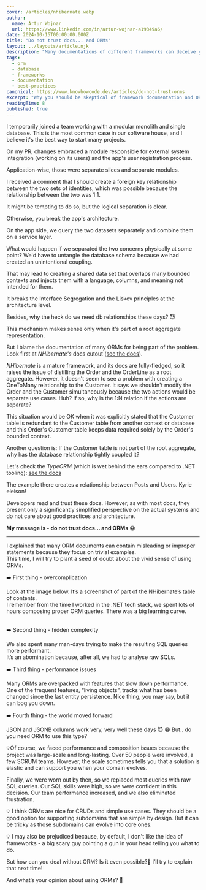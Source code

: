 ```yaml
---
cover: /articles/nhibernate.webp
author:
  name: Artur Wojnar
  url: https://www.linkedin.com/in/artur-wojnar-a19349a6/
date: 2024-10-15T00:00:00.000Z
title: "Do not trust docs... and ORMs"
layout: ../layouts/article.njk
description: "Many documentations of different frameworks can deceive you because their creators are primarily interested in their interests, and sometimes, their knowledge and experience are limited. Read this article to prepare!"
tags:
  - orm
  - database
  - frameworks
  - documentation
  - best-practices
canonical: https://www.knowhowcode.dev/articles/do-not-trust-orms
excerpt: "Why you should be skeptical of framework documentation and ORMs, and how to make better architectural decisions"
readingTime: 8
published: true
---
```


I temporarily joined a team working with a modular monolith and single database. This is the most common case in our software house, and I believe it's the best way to start many projects.

On my PR, changes embraced a module responsible for external system integration (working on its users) and the app's user registration process.

Application-wise, those were separate slices and separate modules.

I received a comment that I should create a foreign key relationship between the two sets of identities, which was possible because the relationship between the two was 1:1.

It might be tempting to do so, but the logical separation is clear.

Otherwise, you break the app's architecture.

On the app side, we query the two datasets separately and combine them on a service layer.

What would happen if we separated the two concerns physically at some point? We'd have to untangle the database schema because we had created an unintentional coupling.

That may lead to creating a shared data set that overlaps many bounded contexts and injects them with a language, columns, and meaning not intended for them.

It breaks the Interface Segregation and the Liskov principles at the architecture level.

Besides, why the heck do we need db relationships these days? 😈 

This mechanism makes sense only when it's part of a root aggregate representation.

But I blame the documentation of many ORMs for being part of the problem. Look first at _NHibernate's_ docs cutout ([see the docs](https://nhibernate.info/doc/howto/various/lazy-loading-eager-loading.html)).

<article-image src="/public/articles/nhibernate.webp" label=""></article-image>

_NHibernate_ is a mature framework, and its docs are fully-fledged, so it raises the issue of distilling the Order and the OrderLine as a root aggregate. However, it doesn't seem to see a problem with creating a OneToMany relationship to the Customer. It says we shouldn't modify the Order and the Customer simultaneously because the two actions would be separate use cases. Huh? If so, why is the 1:N relation if the actions are separate?

This situation would be OK when it was explicitly stated that the Customer table is redundant to the Customer table from another context or database and this Order's Customer table keeps data required solely by the Order's bounded context.

Another question is: If the Customer table is not part of the root aggregate, why has the database relationship tightly coupled it?

Let's check the _TypeORM_ (which is wet behind the ears compared to .NET tooling): [see the docs](https://typeorm.io/many-to-one-one-to-many-relations)

The example there creates a relationship between Posts and Users. Kyrie eleison!

Developers read and trust these docs. However, as with most docs, they present only a significantly simplified perspective on the actual systems and do not care about good practices and architecture.

**My message is - do not trust docs... and ORMs** 😀 

---

I explained that many ORM documents can contain misleading or improper statements because they focus on trivial examples.  
This time, I will try to plant a seed of doubt about the vivid sense of using ORMs.  
  
➡️ First thing - overcomplication  
  
Look at the image below. It’s a screenshot of part of the NHibernate’s table of contents.  
I remember from the time I worked in the .NET tech stack, we spent lots of hours composing proper ORM queries. There was a big learning curve.

<article-image src="/public/articles/nhibernate2.webp" label=""></article-image>  
➡️ Second thing - hidden complexity  
  
We also spent many man-days trying to make the resulting SQL queries more performant.  
It’s an abomination because, after all, we had to analyse raw SQLs.  
  
➡️ Third thing - performance issues  
  
Many ORMs are overpacked with features that slow down performance. One of the frequent features, “living objects”, tracks what has been changed since the last entity persistence. Nice thing, you may say, but it can bog you down.  
  
➡️ Fourth thing - the world moved forward  
  
JSON and JSONB columns work very, very well these days 😈 😁 But.. do you need ORM to use this type?  
  
💡Of course, we faced performance and composition issues because the project was large-scale and long-lasting. Over 50 people were involved, a few SCRUM teams. However, the scale sometimes tells you that a solution is elastic and can support you when your domain evolves.  
  
Finally, we were worn out by then, so we replaced most queries with raw SQL queries. Our SQL skills were high, so we were confident in this decision. Our team performance increased, and we also eliminated frustration.  
  
💡 I think ORMs are nice for CRUDs and simple use cases. They should be a good option for supporting subdomains that are simple by design. But it can be tricky as those subdomains can evolve into core ones.  
  
💡 I may also be prejudiced because, by default, I don't like the idea of frameworks - a big scary guy pointing a gun in your head telling you what to do.  
  
But how can you deal without ORM? Is it even possible?🤔 I’ll try to explain that next time!  
  
And what’s your opinion about using ORMs? 🙂